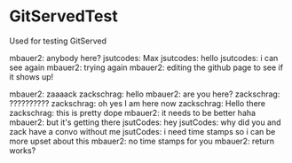 # GitServedTest
Used for testing GitServed

mbauer2: anybody here?
jsutcodes: Max
jsutcodes: hello
jsutcodes: i can see again
mbauer2: trying again
mbauer2: editing the github page to see if it shows up!

mbauer2: zaaaack
zackschrag: hello
mbauer2: are you here?
zackschrag: ??????????
zackschrag: oh yes I am here now
zackschrag: Hello there
zackschrag: this is pretty dope
mbauer2: it needs to be better haha
mbauer2: but it's getting there
jsutCodes: hey
jsutCodes: why did you and zack have a convo without me
jsutCodes: i need time stamps so i can be more upset about this
mbauer2: no time stamps for you
mbauer2: return works?